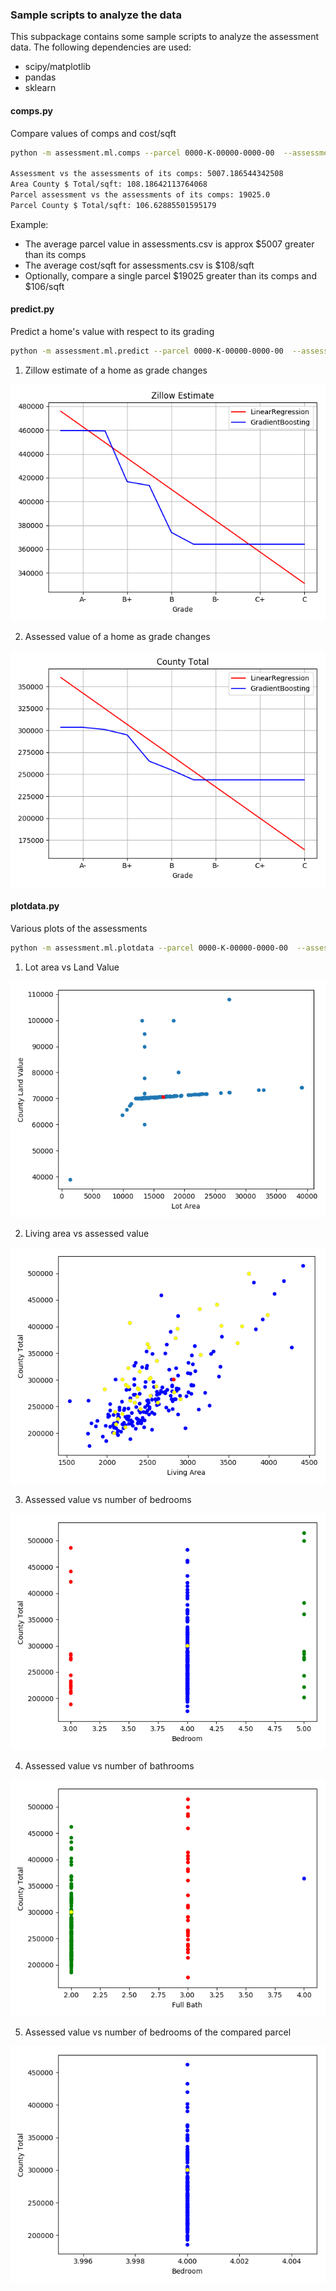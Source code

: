 ### Sample scripts to analyze the data
This subpackage contains some sample scripts to analyze the assessment data.  The following
dependencies are used:
- scipy/matplotlib
- pandas
- sklearn

#### comps.py
Compare values of comps and cost/sqft

```bash
python -m assessment.ml.comps --parcel 0000-K-00000-0000-00  --assessments assessments.csv

Assessment vs the assessments of its comps: 5007.186544342508
Area County $ Total/sqft: 108.18642113764068
Parcel assessment vs the assessments of its comps: 19025.0
Parcel County $ Total/sqft: 106.62885501595179
```
Example:
- The average parcel value in assessments.csv is approx $5007 greater than its comps
- The average cost/sqft for assessments.csv is $108/sqft
- Optionally, compare a single parcel $19025 greater than its comps and $106/sqft

#### predict.py

Predict a home's value with respect to its grading

```bash
python -m assessment.ml.predict --parcel 0000-K-00000-0000-00  --assessments assessments.csv
```

1.  Zillow estimate of a home as grade changes

![alt text](../../images/ml/zestimate_grading.png)

2.  Assessed value of a home as grade changes

![alt text](../../images/ml/assess_grading.png)

#### plotdata.py
Various plots of the assessments

```bash
python -m assessment.ml.plotdata --parcel 0000-K-00000-0000-00  --assessments assessments.csv
```

1. Lot area vs Land Value

![alt text](../../images/ml/lotarea.png)

2. Living area vs assessed value

![alt text](../../images/ml/livingarea.png)

3. Assessed value vs number of bedrooms

![alt text](../../images/ml/bedroom.png)

4. Assessed value vs number of bathrooms

![alt text](../../images/ml/bath.png)

5. Assessed value vs number of bedrooms of the compared parcel

![alt text](../../images/ml/bedroom_assess.png)

